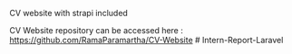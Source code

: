 CV website with strapi included 

CV Website repository can be accessed here : https://github.com/RamaParamartha/CV-Website
#   I n t e r n - R e p o r t - L a r a v e l  
 